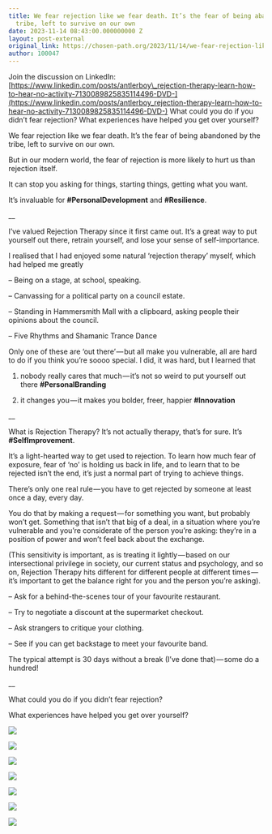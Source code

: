 ```yaml
---
title: We fear rejection like we fear death. It’s the fear of being abandoned by the
  tribe, left to survive on our own
date: 2023-11-14 08:43:00.000000000 Z
layout: post-external
original_link: https://chosen-path.org/2023/11/14/we-fear-rejection-like-we-fear-death-its-the-fear-of-being-abandoned-by-the-tribe-left-to-survive-on-our-own/
author: 100047
---
```


Join the discussion on LinkedIn: [https://www.linkedin.com/posts/antlerboy\_rejection-therapy-learn-how-to-hear-no-activity-7130089825835114496-DVD-](https://www.linkedin.com/posts/antlerboy_rejection-therapy-learn-how-to-hear-no-activity-7130089825835114496-DVD-) What could you do if you didn’t fear rejection? What experiences have helped you get over yourself?

We fear rejection like we fear death. It’s the fear of being abandoned by the tribe, left to survive on our own.

But in our modern world, the fear of rejection is more likely to hurt us than rejection itself.

It can stop you asking for things, starting things, getting what you want.

It’s invaluable for  **#PersonalDevelopment**  and  **#Resilience**.

\_\_

I’ve valued Rejection Therapy since it first came out. It’s a great way to put yourself out there, retrain yourself, and lose your sense of self-importance.

I realised that I had enjoyed some natural ‘rejection therapy’ myself, which had helped me greatly

– Being on a stage, at school, speaking.

– Canvassing for a political party on a council estate.

– Standing in Hammersmith Mall with a clipboard, asking people their opinions about the council.

– Five Rhythms and Shamanic Trance Dance

Only one of these are ‘out there’ — but all make you vulnerable, all are hard to do if you think you’re soooo special. I did, it was hard, but I learned that

1) nobody really cares that much — it’s not so weird to put yourself out there  **#PersonalBranding**

2) it changes you — it makes you bolder, freer, happier  **#Innovation**

\_\_

What is Rejection Therapy? It’s not actually therapy, that’s for sure. It’s  **#SelfImprovement**.

It’s a light-hearted way to get used to rejection. To learn how much fear of exposure, fear of ‘no’ is holding us back in life, and to learn that to be rejected isn’t the end, it’s just a normal part of trying to achieve things.

There’s only one real rule — you have to get rejected by someone at least once a day, every day.

You do that by making a request — for something you want, but probably won’t get. Something that isn’t that big of a deal, in a situation where you’re vulnerable and you’re considerate of the person you’re asking: they’re in a position of power and won’t feel back about the exchange.

(This sensitivity is important, as is treating it lightly — based on our intersectional privilege in society, our current status and psychology, and so on, Rejection Therapy hits different for different people at different times — it’s important to get the balance right for you and the person you’re asking).

– Ask for a behind-the-scenes tour of your favourite restaurant.

– Try to negotiate a discount at the supermarket checkout.

– Ask strangers to critique your clothing.

– See if you can get backstage to meet your favourite band.

The typical attempt is 30 days without a break (I’ve done that) — some do a hundred!

\_\_

What could you do if you didn’t fear rejection?

What experiences have helped you get over yourself?

![](https://chosenpath.files.wordpress.com/2023/11/8e7c3-1youvrhlu0sakkgs7fxfgwa.png)

![](https://chosenpath.files.wordpress.com/2023/11/aaf64-1vxsushcstaf-2gw3dcckhq.png)

![](https://chosenpath.files.wordpress.com/2023/11/0dfa4-1d9utuwwkpyttoslfc6yw1g.png)

![](https://chosenpath.files.wordpress.com/2023/11/f523a-1k4kiyy2f73gwq8aoswv6da.png)

![](https://chosenpath.files.wordpress.com/2023/11/4f624-12oiw9p7im8_yoljtlfm9ig.png)

![](https://chosenpath.files.wordpress.com/2023/11/809f5-1q_oarons3htpfnvjupt1zq.png)

![](https://chosenpath.files.wordpress.com/2023/11/5f7c6-1uejqoyksa3pqtntb-dsgoa.png)
